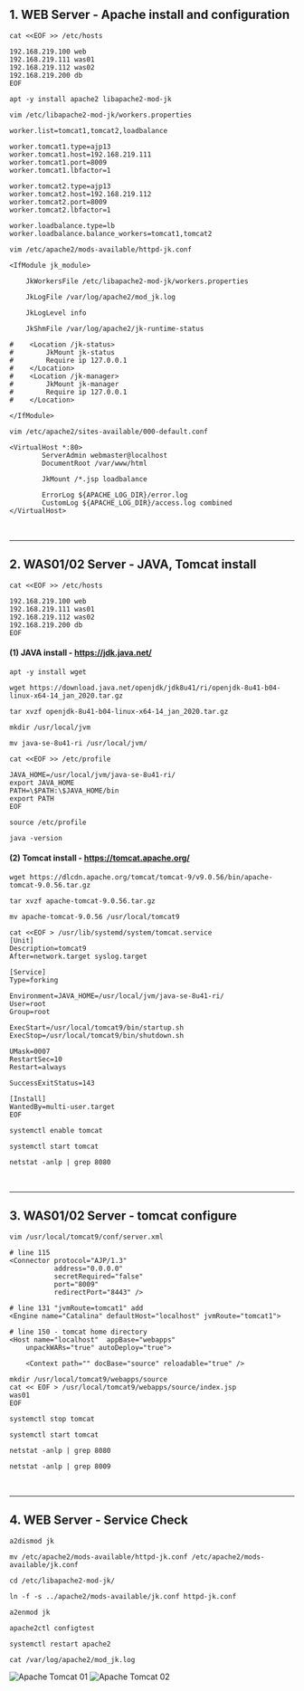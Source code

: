 ## 1. WEB Server - Apache install and configuration

```
cat <<EOF >> /etc/hosts

192.168.219.100 web
192.168.219.111 was01
192.168.219.112 was02
192.168.219.200 db
EOF
```

```
apt -y install apache2 libapache2-mod-jk
```

```
vim /etc/libapache2-mod-jk/workers.properties

worker.list=tomcat1,tomcat2,loadbalance

worker.tomcat1.type=ajp13
worker.tomcat1.host=192.168.219.111
worker.tomcat1.port=8009
worker.tomcat1.lbfactor=1

worker.tomcat2.type=ajp13
worker.tomcat2.host=192.168.219.112
worker.tomcat2.port=8009
worker.tomcat2.lbfactor=1

worker.loadbalance.type=lb
worker.loadbalance.balance_workers=tomcat1,tomcat2
```

```
vim /etc/apache2/mods-available/httpd-jk.conf

<IfModule jk_module>

    JkWorkersFile /etc/libapache2-mod-jk/workers.properties

    JkLogFile /var/log/apache2/mod_jk.log

    JkLogLevel info

    JkShmFile /var/log/apache2/jk-runtime-status

#    <Location /jk-status>
#        JkMount jk-status
#        Require ip 127.0.0.1
#    </Location>
#    <Location /jk-manager>
#        JkMount jk-manager
#        Require ip 127.0.0.1
#    </Location>

</IfModule>
```

```
vim /etc/apache2/sites-available/000-default.conf

<VirtualHost *:80>
        ServerAdmin webmaster@localhost
        DocumentRoot /var/www/html

        JkMount /*.jsp loadbalance

        ErrorLog ${APACHE_LOG_DIR}/error.log
        CustomLog ${APACHE_LOG_DIR}/access.log combined
</VirtualHost>
```

<br>

----

## 2. WAS01/02 Server - JAVA, Tomcat install

```
cat <<EOF >> /etc/hosts

192.168.219.100 web
192.168.219.111 was01
192.168.219.112 was02
192.168.219.200 db
EOF
```

#### (1) JAVA install - https://jdk.java.net/

```
apt -y install wget 

wget https://download.java.net/openjdk/jdk8u41/ri/openjdk-8u41-b04-linux-x64-14_jan_2020.tar.gz

tar xvzf openjdk-8u41-b04-linux-x64-14_jan_2020.tar.gz

mkdir /usr/local/jvm

mv java-se-8u41-ri /usr/local/jvm/
```

```
cat <<EOF >> /etc/profile

JAVA_HOME=/usr/local/jvm/java-se-8u41-ri/
export JAVA_HOME
PATH=\$PATH:\$JAVA_HOME/bin
export PATH
EOF

source /etc/profile
```

```
java -version
```

#### (2) Tomcat install - https://tomcat.apache.org/

```
wget https://dlcdn.apache.org/tomcat/tomcat-9/v9.0.56/bin/apache-tomcat-9.0.56.tar.gz

tar xvzf apache-tomcat-9.0.56.tar.gz

mv apache-tomcat-9.0.56 /usr/local/tomcat9
```

```
cat <<EOF > /usr/lib/systemd/system/tomcat.service
[Unit]
Description=tomcat9
After=network.target syslog.target

[Service]
Type=forking

Environment=JAVA_HOME=/usr/local/jvm/java-se-8u41-ri/
User=root
Group=root

ExecStart=/usr/local/tomcat9/bin/startup.sh
ExecStop=/usr/local/tomcat9/bin/shutdown.sh

UMask=0007
RestartSec=10
Restart=always

SuccessExitStatus=143

[Install]
WantedBy=multi-user.target
EOF
```

```
systemctl enable tomcat

systemctl start tomcat
```

```
netstat -anlp | grep 8080
```

<br>

----
 
## 3. WAS01/02 Server - tomcat configure 

```
vim /usr/local/tomcat9/conf/server.xml

# line 115 
<Connector protocol="AJP/1.3"
           address="0.0.0.0"
           secretRequired="false"
           port="8009"
           redirectPort="8443" />

# line 131 "jvmRoute=tomcat1" add
<Engine name="Catalina" defaultHost="localhost" jvmRoute="tomcat1">

# line 150 - tomcat home directory 
<Host name="localhost"  appBase="webapps"
    unpackWARs="true" autoDeploy="true">

    <Context path="" docBase="source" reloadable="true" />

```

```
mkdir /usr/local/tomcat9/webapps/source
cat << EOF > /usr/local/tomcat9/webapps/source/index.jsp
was01
EOF
```

```
systemctl stop tomcat

systemctl start tomcat

netstat -anlp | grep 8080

netstat -anlp | grep 8009
```

<br>

----
 
## 4. WEB Server - Service Check

```
a2dismod jk

mv /etc/apache2/mods-available/httpd-jk.conf /etc/apache2/mods-available/jk.conf

cd /etc/libapache2-mod-jk/

ln -f -s ../apache2/mods-available/jk.conf httpd-jk.conf

a2enmod jk

apache2ctl configtest
```

```
systemctl restart apache2

cat /var/log/apache2/mod_jk.log
```
![Apache Tomcat 01](https://user-images.githubusercontent.com/42735894/149142966-9838d3e1-78d7-4301-9af9-fe6188296730.PNG)
![Apache Tomcat 02](https://user-images.githubusercontent.com/42735894/149142987-7e18e179-a5e1-44db-bb57-5d9954b1e34d.PNG)